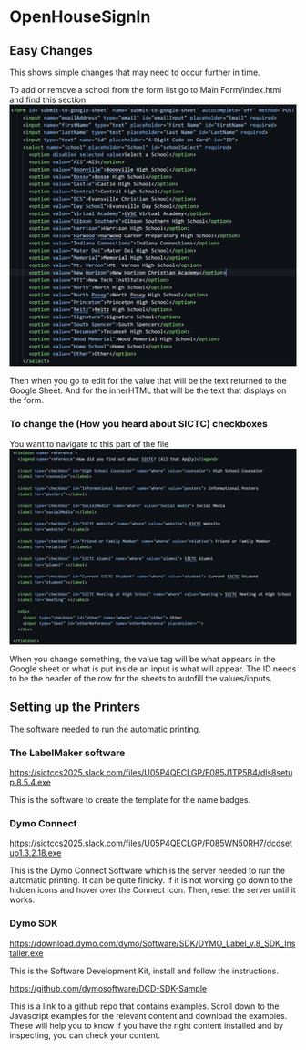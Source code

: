 # OpenHouseSignIn

## Easy Changes
This shows simple changes that may need to occur further in time.

To add or remove a school from the form list go to Main Form/index.html and find this section
![](Markdown/schools.png)<break>

Then when you go to edit for the value that will be the text returned to the Google Sheet. And for the innerHTML that will be the text that displays on the form.

### To change the (How you heard about SICTC) checkboxes
You want to navigate to this part of the file
![](Markdown/reference.png)<break>

When you change something, the value tag will be what appears in the Google sheet or what is put inside an input is what will appear. The ID needs to be the header of the row for the sheets to autofill the values/inputs. 

## Setting up the Printers
The software needed to run the automatic printing.

### The LabelMaker software

https://sictccs2025.slack.com/files/U05P4QECLGP/F085J1TP5B4/dls8setup.8.5.4.exe

This is the software to create the template for the name badges. 

### Dymo Connect

https://sictccs2025.slack.com/files/U05P4QECLGP/F085WN50RH7/dcdsetup1.3.2.18.exe

This is the Dymo Connect Software which is the server needed to run the automatic printing.
It can be quite finicky. If it is not working go down to the hidden icons and hover over the Connect Icon. Then, reset the server until it works.

### Dymo SDK

https://download.dymo.com/dymo/Software/SDK/DYMO_Label_v.8_SDK_Installer.exe

This is the Software Development Kit, install and follow the instructions.

https://github.com/dymosoftware/DCD-SDK-Sample

This is a link to a github repo that contains examples. Scroll down to the Javascript examples for the relevant content and download the examples. These will help you to know if you have the right content installed and by inspecting, you can check your content.

